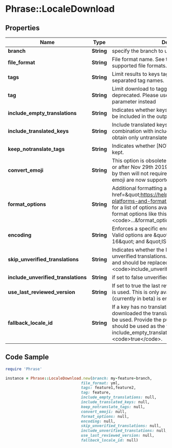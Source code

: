 # Phrase::LocaleDownload

## Properties

Name | Type | Description | Notes
------------ | ------------- | ------------- | -------------
**branch** | **String** | specify the branch to use | [optional] 
**file_format** | **String** | File format name. See the format guide for all supported file formats. | [optional] 
**tags** | **String** | Limit results to keys tagged with a list of comma separated tag names. | [optional] 
**tag** | **String** | Limit download to tagged keys. This parameter is deprecated. Please use the \&quot;tags\&quot; parameter instead | [optional] 
**include_empty_translations** | **String** | Indicates whether keys without translations should be included in the output as well. | [optional] 
**include_translated_keys** | **String** | Include translated keys in the locale file. Use in combination with include_empty_translations to obtain only untranslated keys. | [optional] 
**keep_notranslate_tags** | **String** | Indicates whether [NOTRANSLATE] tags should be kept. | [optional] 
**convert_emoji** | **String** | This option is obsolete. Projects that were created on or after Nov 29th 2019 or that did not contain emoji by then will not require this flag any longer since emoji are now supported natively. | [optional] 
**format_options** | **String** | Additional formatting and render options. See the &lt;a href&#x3D;\&quot;https://help.phrase.com/help/supported-platforms-and-formats\&quot;&gt;format guide&lt;/a&gt; for a list of options available for each format. Specify format options like this: &lt;code&gt;...&amp;format_options[foo]&#x3D;bar&lt;/code&gt; | [optional] 
**encoding** | **String** | Enforces a specific encoding on the file contents. Valid options are \&quot;UTF-8\&quot;, \&quot;UTF-16\&quot; and \&quot;ISO-8859-1\&quot;. | [optional] 
**skip_unverified_translations** | **String** | Indicates whether the locale file should skip all unverified translations. This parameter is deprecated and should be replaced with &lt;code&gt;include_unverified_translations&lt;/code&gt;. | [optional] 
**include_unverified_translations** | **String** | if set to false unverified translations are excluded | [optional] 
**use_last_reviewed_version** | **String** | If set to true the last reviewed version of a translation is used. This is only available if the review workflow (currently in beta) is enabled for the project. | [optional] 
**fallback_locale_id** | **String** | If a key has no translation in the locale being downloaded the translation in the fallback locale will be used. Provide the public ID of the locale that should be used as the fallback. Requires include_empty_translations to be set to &lt;code&gt;true&lt;/code&gt;. | [optional] 

## Code Sample

```ruby
require 'Phrase'

instance = Phrase::LocaleDownload.new(branch: my-feature-branch,
                                 file_format: yml,
                                 tags: feature1,feature2,
                                 tag: feature,
                                 include_empty_translations: null,
                                 include_translated_keys: null,
                                 keep_notranslate_tags: null,
                                 convert_emoji: null,
                                 format_options: null,
                                 encoding: null,
                                 skip_unverified_translations: null,
                                 include_unverified_translations: null,
                                 use_last_reviewed_version: null,
                                 fallback_locale_id: null)
```


